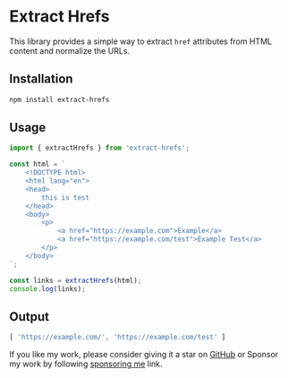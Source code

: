 # Extract Hrefs

This library provides a simple way to extract `href` attributes from HTML content and normalize the URLs.

## Installation

```sh
npm install extract-hrefs
```

## Usage

```javascript
import { extractHrefs } from 'extract-hrefs';

const html = `
    <!DOCTYPE html>
    <html lang="en">
    <head>
        this is test
    </head>
    <body>
        <p>
            <a href="https://example.com">Example</a>
            <a href="https://example.com/test">Example Test</a>
        </p>
    </body>
`;

const links = extractHrefs(html);
console.log(links);
```

## Output

```javascript
[ 'https://example.com/', 'https://example.com/test' ]
```

If you like my work, please consider giving it a star on [GitHub](http://github.com/gagan-bhullar-tech/extract-hrefs) or
Sponsor my work by following [sponsoring me](https://github.com/sponsors/gagan-bhullar-tech) link.